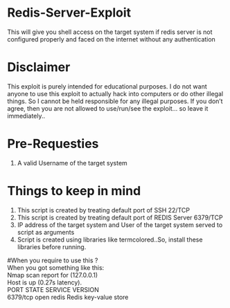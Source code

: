 # Redis-Server-Exploit
This will give you shell access on the target system if redis server is not configured properly and faced on the internet without any authentication

# Disclaimer
This exploit is purely intended for educational purposes. I do not want anyone to use this exploit to actually hack into computers or do other illegal things. So I cannot be held responsible for any illegal purposes. If you don’t agree, then you are not allowed to use/run/see the exploit… so leave it immediately..

# Pre-Requesties
1. A valid Username of the target system

# Things to keep in mind
 1.  This script is created by treating default port of SSH 22/TCP
 2.  This script is created by treating default port of REDIS Server 6379/TCP
 3.  IP address of the target system and User of the target system served to script as arguments
 4.  Script is created using libraries like termcolored..So, install these libraries before running.

#When you require to use this ?															   															
    When you got something like this:														   															
      Nmap scan report for  (127.0.0.1) 							                                           										
  		 Host is up (0.27s latency).												
		 PORT     STATE SERVICE VERSION                                                                                           	
  		 6379/tcp open  redis   Redis key-value store                                                                               
